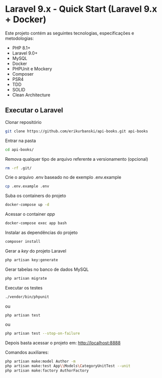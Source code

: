 
# Laravel 9.x - Quick Start (Laravel 9.x + Docker)

Este projeto contém as seguintes tecnologias, especificações e metodologias:

- PHP 8.1+
- Laravel 9.0+
- MySQL
- Docker
- PHPUnit e Mockery
- Composer
- PSR4
- TDD
- SOLID
- Clean Architecture

## Executar o Laravel

Clonar repositório
```sh
git clone https://github.com/erikurbanski/api-books.git api-books
```

Entrar na pasta
```sh
cd api-books/
```

Remova qualquer tipo de arquivo referente a versionamento (opcional)
```sh
rm -rf .git/
```

Crie o arquivo .env baseado no de exemplo .env.example
```sh
cp .env.example .env
```

Suba os containers do projeto
```sh
docker-compose up -d
```

Acessar o container *app*
```sh
docker-compose exec app bash
```

Instalar as dependências do projeto
```sh
composer install
```

Gerar a *key* do projeto Laravel
```sh
php artisan key:generate
```

Gerar tabelas no banco de dados MySQL
```sh
php artisan migrate
```

Executar os testes
```sh
./vendor/bin/phpunit 
```
ou
```sh
php artisan test
```
ou
```sh
php artisan test --stop-on-failure
```

Depois basta acessar o projeto em:
[http://localhost:8888](http://localhost:8888)

Comandos auxiliares:

```sh
php artisan make:model Author -m
php artisan make:test App\\Models\CategoryUnitTest --unit
php artisan make:factory AuthorFactory 
```
